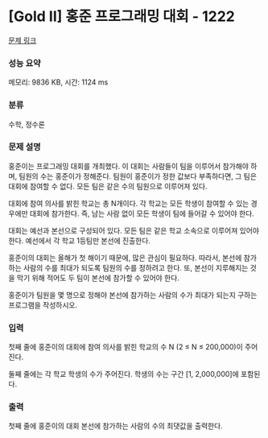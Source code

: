 # [Gold II] 홍준 프로그래밍 대회 - 1222 

[문제 링크](https://www.acmicpc.net/problem/1222) 

### 성능 요약

메모리: 9836 KB, 시간: 1124 ms

### 분류

수학, 정수론

### 문제 설명

<p>홍준이는 프로그래밍 대회를 개최했다. 이 대회는 사람들이 팀을 이루어서 참가해야 하며, 팀원의 수는 홍준이가 정해준다. 팀원이 홍준이가 정한 값보다 부족하다면, 그 팀은 대회에 참여할 수 없다. 모든 팀은 같은 수의 팀원으로 이루어져 있다.</p>

<p>대회에 참여 의사를 밝힌 학교는 총 N개이다. 각 학교는 모든 학생이 참여할 수 있는 경우에만 대회에 참가한다. 즉, 남는 사람 없이 모든 학생이 팀에 들어갈 수 있어야 한다.</p>

<p>대회는 예선과 본선으로 구성되어 있다. 모든 팀은 같은 학교 소속으로 이루어져 있어야 한다. 예선에서 각 학교 1등팀만 본선에 진출한다. </p>

<p>홍준이의 대회는 올해가 첫 해이기 때문에, 많은 관심이 필요하다. 따라서, 본선에 참가하는 사람의 수를 최대가 되도록 팀원의 수를 정하려고 한다. 또, 본선이 지루해지는 것을 막기 위해 적어도 두 팀이 본선에 참가할 수 있어야 한다.</p>

<p>홍준이가 팀원을 몇 명으로 정해야 본선에 참가하는 사람의 수가 최대가 되는지 구하는 프로그램을 작성하시오.</p>

### 입력 

 <p>첫째 줄에 홍준이의 대회에 참여 의사를 밝힌 학교의 수 N (2 ≤ N ≤ 200,000)이 주어진다.</p>

<p>둘째 줄에는 각 학교 학생의 수가 주어진다. 학생의 수는 구간 [1, 2,000,000]에 포함된다.</p>

### 출력 

 <p>첫째 줄에 홍준이의 대회 본선에 참가하는 사람의 수의 최댓값을 출력한다.</p>

